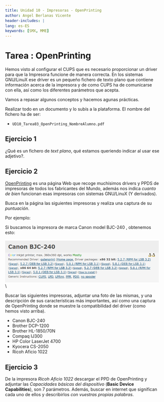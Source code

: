 ```yaml
---
title: Unidad 10 - Impresoras - OpenPrinting
author: Angel Berlanas Vicente
header-includes: |
lang: es-ES
keywords: [SMX, MME]
---
```


# Tarea : OpenPrinting

Hemos visto al configurar el CUPS que es necesario proporcionar un driver para que la Impresora funcione de manera correcta. En los sistemas GNU/LinuX ese driver es un pequeño fichero de texto plano que contiene información acerca de la impresora y de como CUPS ha de comunicarse con ella, así como los diferentes parámetros que acepta.

Vamos a repasar algunos conceptos y hacemos agunas prácticas.

Realizar todo en un documento y lo subís a la plataforma. El nombre del fichero ha de ser:

* `UD10_Tarea03_OpenPrinting_NombreAlumno.pdf`

## Ejercicio 1

¿Qué es un fichero de *text plano*, qué estamos queriendo indicar al usar ese adjetivo?.

## Ejercicio 2

[OpenPrinting](https://www.openprinting.org/) es una página Web que recoge muchísimos drivers y PPDS de impresoras de todos los fabricantes del Mundo, además nos indica *cuanto de bien* funcionan esas impresoras con sistemas GNU/LinuX (Y derivados).

Busca en la página las siguientes impresoras y realiza una captura de su *puntuación*.

Por ejemplo:

Si buscamos la impresora de marca Canon model BJC-240 , obtenemos esto:

![BJC 240](imgs/canon_bjc240.png)
\

Buscar las siguientes impresoras, adjuntar una foto de las mismas, y una descripción de sus características más importantes, así como una captura de OpenPrinting donde se muestre la compatibilidad del driver (como hemos visto arriba).

* Canon BJC-240
* Brother DCP-1200
* Brother HL-1850/70N
* Compaq IJ300
* HP Color LaserJet 4700
* Kyocera CS-2050
* Ricoh Aficio 1022

## Ejercicio 3 

De la impresora *Ricoh Aficio 1022* descargar el PPD de OpenPrinting y adjuntar las *Capacidades básicas del dispositivo* (**Basic Device Capabilities**), son 7 parámetros. Además, buscar en internet que significan cada uno de ellos y describirlos *con vuestras propias palabras*.




